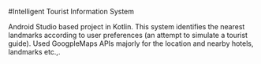 #Intelligent Tourist Information System

Android Studio based project in Kotlin. This system identifies the nearest landmarks according to user preferences (an attempt to simulate a tourist guide). Used GoogpleMaps APIs majorly for the location and nearby hotels, landmarks etc.,.  
